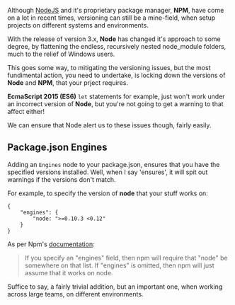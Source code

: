 Although [NodeJS](https://nodejs.org) and it's proprietary package manager, **NPM**, have come on a lot in recent times, versioning can still be a mine-field, when setup projects on different systems and environments.

With the release of version 3.x, **Node** has changed it's approach to some degree, by flattening the endless, recursively nested node_module folders, much to the relief of Windows users.

This goes some way, to mitigating the versioning issues, but the most fundimental action, you need to undertake, is locking down the versions of **Node** and **NPM**, that your prject requires. 

**EcmaScript 2015 (ES6)** `let` statements for example, just won't work under an incorrect version of **Node**, but you're not going to get a warning to that affect either! 

We can ensure that Node alert us to these issues though, fairly easily.

Package.json Engines
--------------------

Adding an `Engines` node to your package.json, ensures that you have the specified versions installed.  Well, when I say 'ensures', it will spit out warnings if the versions don't match.

For example, to specify the version of **node** that your stuff works on:

```language-json
{
    "engines": {
        "node: ">=0.10.3 <0.12"
    }
}
```

As per Npm's [documentation](https://docs.npmjs.com/files/package.json): 

> If you specify an "engines" field, then npm will require that "node" be somewhere on that list. If "engines" is omitted, then npm will just assume that it works on node.

Suffice to say, a fairly trivial addition, but an important one, when working across large teams, on different environments.